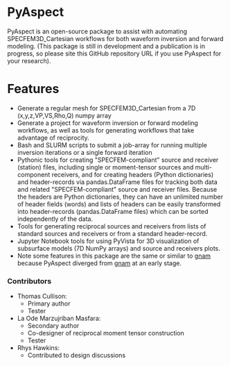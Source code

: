 # PyAspect

PyAspect is an open-source package to assist with automating SPECFEM3D_Cartesian workflows for both waveform inversion and forward modeling.  (This package is still in development and a publication is in progress, so please site this GitHub repository URL if you use PyAspect for your research). 


# Features
* Generate a regular mesh for SPECFEM3D_Cartesian from a 7D (x,y,z,VP,VS,Rho,Q) numpy array
* Generate a project for waveform inversion or forward modeling workflows, as well as tools for generating workflows that take advantage of reciprocity.
* Bash and SLURM scripts to submit a job-array for running multiple inversion iterations or a single forward iteration
* Pythonic tools for creating "SPECFEM-compliant" source and receiver (station) files, including single or moment-tensor sources and multi-component receivers, and for creating headers (Python dictionaries) and header-records via pandas.DataFrame files for tracking both data and related "SPECFEM-compliant" source and receiver files. Because the headers are Python dictionaries, they can have an unlimited number of header fields (words) and lists of headers can be easily transformed into header-records (pandas.DataFrame files) which can be sorted independently of the data.
* Tools for generating reciprocal sources and receivers from lists of standard sources and receivers or from a standard header-record.
* Jupyter Notebook tools for using PyVista for 3D visualization of subsurface models (7D NumPy arrays) and source and receivers plots.
* Note some features in this package are the same or similar to [gnam](https://github.com/code-cullison/gnam) because PyAspect diverged from [gnam](https://github.com/code-cullison/gnam) at an early stage.


### Contributors

- Thomas Cullison:
  - Primary author
  - Tester
- La Ode Marzujriban Masfara:
  - Secondary author
  - Co-designer of reciprocal moment tensor construction
  - Tester
- Rhys Hawkins:
  - Contributed to design discussions
